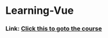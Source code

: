# Learning-Vue

### Link: [Click this to goto the course](https://www.vuemastery.com/courses/intro-to-vue-js/vue-instance/) 